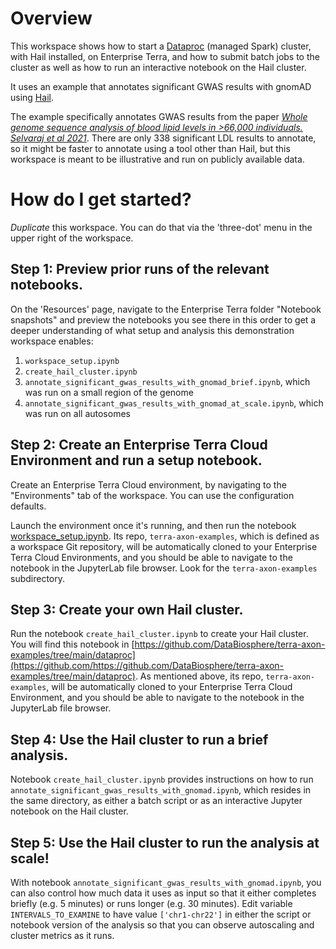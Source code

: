 # Overview

This workspace shows how to start a [Dataproc](https://cloud.google.com/dataproc) (managed Spark) cluster, with Hail installed, on Enterprise Terra, and how to submit batch jobs to the cluster as well as how to run an interactive notebook on the Hail cluster.

It uses an example that annotates significant GWAS results with gnomAD using [Hail](https://hail.is/).

The example specifically annotates GWAS results from the paper [*Whole genome sequence analysis of blood lipid levels in >66,000 individuals. Selvaraj et al 2021*](https://www.biorxiv.org/content/10.1101/2021.10.11.463514v1.supplementary-material). There are only 338 significant LDL results to annotate, so it might be faster to annotate using a tool other than Hail, but this workspace is meant to be illustrative and run on publicly available data.

# How do I get started?

*Duplicate* this workspace. You can do that via the 'three-dot' menu in the upper right of the workspace.


## Step 1: Preview prior runs of the relevant notebooks.

On the 'Resources' page, navigate to the Enterprise Terra folder "Notebook snapshots" and preview the notebooks you see there in this order to get a deeper understanding of what setup and analysis this demonstration workspace enables:
1. `workspace_setup.ipynb`
2. `create_hail_cluster.ipynb`
3. `annotate_significant_gwas_results_with_gnomad_brief.ipynb`, which was run on a small region of the genome
4. `annotate_significant_gwas_results_with_gnomad_at_scale.ipynb`, which was run on all autosomes


## Step 2: Create an Enterprise Terra Cloud Environment and run a setup notebook.

Create an Enterprise Terra Cloud environment, by navigating to the "Environments" tab of the workspace. You can use the configuration defaults.

Launch the environment once it's running, and then run the notebook [workspace_setup.ipynb](https://github.com/DataBiosphere/terra-axon-examples/blob/main/workspace_setup.ipynb). Its repo, `terra-axon-examples`, which is defined as a workspace Git repository, will be automatically cloned to your Enterprise Terra Cloud Environments, and you should be able to navigate to the notebook in the JupyterLab file browser. Look for the `terra-axon-examples` subdirectory.

## Step 3: Create your own Hail cluster.

Run the notebook `create_hail_cluster.ipynb` to create your Hail cluster. You will find this notebook in [https://github.com/DataBiosphere/terra-axon-examples/tree/main/dataproc](https://github.com/https://github.com/DataBiosphere/terra-axon-examples/tree/main/dataproc).  As mentioned above, its repo, `terra-axon-examples`, will be automatically cloned to your Enterprise Terra Cloud Environment, and you should be able to navigate to the notebook in the JupyterLab file browser.

## Step 4: Use the Hail cluster to run a brief analysis.

Notebook `create_hail_cluster.ipynb` provides instructions on how to run `annotate_significant_gwas_results_with_gnomad.ipynb`, which resides in the same directory, as either a batch script or as an interactive Jupyter notebook on the Hail cluster.

## Step 5: Use the Hail cluster to run the analysis at scale!

With notebook `annotate_significant_gwas_results_with_gnomad.ipynb`, you can also control how much data it uses as input so that it either completes briefly (e.g. 5 minutes) or runs longer (e.g. 30 minutes). Edit variable `INTERVALS_TO_EXAMINE` to have value `['chr1-chr22']` in either the script or notebook version of the analysis so that you can observe autoscaling and cluster metrics as it runs.
